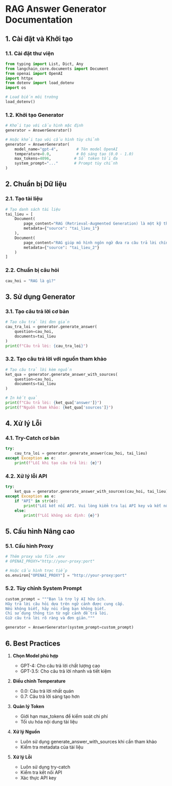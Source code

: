 # RAG Answer Generator Documentation

## 1. Cài đặt và Khởi tạo

### 1.1. Cài đặt thư viện
```python
from typing import List, Dict, Any
from langchain_core.documents import Document
from openai import OpenAI
import httpx
from dotenv import load_dotenv
import os

# Load biến môi trường
load_dotenv()
```

### 1.2. Khởi tạo Generator
```python
# Khởi tạo với cấu hình mặc định
generator = AnswerGenerator()

# Hoặc khởi tạo với cấu hình tùy chỉnh
generator = AnswerGenerator(
    model_name="gpt-4",        # Tên model OpenAI
    temperature=0.0,           # Độ sáng tạo (0.0 - 1.0)
    max_tokens=4096,          # Số token tối đa
    system_prompt="..."       # Prompt tùy chỉnh
)
```

## 2. Chuẩn bị Dữ liệu

### 2.1. Tạo tài liệu
```python
# Tạo danh sách tài liệu
tai_lieu = [
    Document(
        page_content="RAG (Retrieval-Augmented Generation) là một kỹ thuật kết hợp việc truy xuất tài liệu với việc tạo câu trả lời bằng mô hình ngôn ngữ.",
        metadata={"source": "tai_lieu_1"}
    ),
    Document(
        page_content="RAG giúp mô hình ngôn ngữ đưa ra câu trả lời chính xác và cập nhật hơn bằng cách sử dụng kiến thức bên ngoài.",
        metadata={"source": "tai_lieu_2"}
    )
]
```

### 2.2. Chuẩn bị câu hỏi
```python
cau_hoi = "RAG là gì?"
```

## 3. Sử dụng Generator

### 3.1. Tạo câu trả lời cơ bản
```python
# Tạo câu trả lời đơn giản
cau_tra_loi = generator.generate_answer(
    question=cau_hoi,
    documents=tai_lieu
)
print(f"Câu trả lời: {cau_tra_loi}")
```

### 3.2. Tạo câu trả lời với nguồn tham khảo
```python
# Tạo câu trả lời kèm nguồn
ket_qua = generator.generate_answer_with_sources(
    question=cau_hoi,
    documents=tai_lieu
)

# In kết quả
print(f"Câu trả lời: {ket_qua['answer']}")
print(f"Nguồn tham khảo: {ket_qua['sources']}")
```

## 4. Xử lý Lỗi

### 4.1. Try-Catch cơ bản
```python
try:
    cau_tra_loi = generator.generate_answer(cau_hoi, tai_lieu)
except Exception as e:
    print(f"Lỗi khi tạo câu trả lời: {e}")
```

### 4.2. Xử lý lỗi API
```python
try:
    ket_qua = generator.generate_answer_with_sources(cau_hoi, tai_lieu)
except Exception as e:
    if "API" in str(e):
        print("Lỗi kết nối API. Vui lòng kiểm tra lại API key và kết nối mạng.")
    else:
        print(f"Lỗi không xác định: {e}")
```

## 5. Cấu hình Nâng cao

### 5.1. Cấu hình Proxy
```python
# Thêm proxy vào file .env
# OPENAI_PROXY="http://your-proxy:port"

# Hoặc cấu hình trực tiếp
os.environ["OPENAI_PROXY"] = "http://your-proxy:port"
```

### 5.2. Tùy chỉnh System Prompt
```python
custom_prompt = """Bạn là trợ lý AI hữu ích. 
Hãy trả lời câu hỏi dựa trên ngữ cảnh được cung cấp.
Nếu không biết, hãy nói rằng bạn không biết.
Chỉ sử dụng thông tin từ ngữ cảnh để trả lời.
Giữ câu trả lời rõ ràng và đơn giản."""

generator = AnswerGenerator(system_prompt=custom_prompt)
```

## 6. Best Practices

1. **Chọn Model phù hợp**
   - GPT-4: Cho câu trả lời chất lượng cao
   - GPT-3.5: Cho câu trả lời nhanh và tiết kiệm

2. **Điều chỉnh Temperature**
   - 0.0: Câu trả lời nhất quán
   - 0.7: Câu trả lời sáng tạo hơn

3. **Quản lý Token**
   - Giới hạn max_tokens để kiểm soát chi phí
   - Tối ưu hóa nội dung tài liệu

4. **Xử lý Nguồn**
   - Luôn sử dụng generate_answer_with_sources khi cần tham khảo
   - Kiểm tra metadata của tài liệu

5. **Xử lý Lỗi**
   - Luôn sử dụng try-catch
   - Kiểm tra kết nối API
   - Xác thực API key 